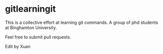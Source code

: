 # gitlearningit

This is a collective effort at learning git commands. A group of phd students at Binghamton University.

Feel free to submit pull requests.

Edit by Xuan
